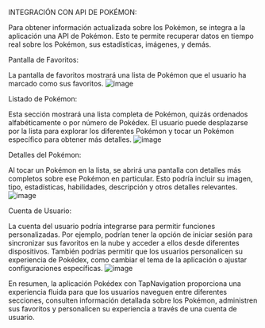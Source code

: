INTEGRACIÓN CON API DE POKÉMON:

Para obtener información actualizada sobre los Pokémon, se integra a la aplicación una API de Pokémon. Esto te permite recuperar datos en tiempo real sobre los Pokémon, sus estadísticas, imágenes, y demás.

Pantalla de Favoritos:

La pantalla de favoritos mostrará una lista de Pokémon que el usuario ha marcado como sus favoritos. 
![image](https://github.com/Ricardo-Batallas/PokedexApp/assets/100252049/1bc798c3-e991-49a3-9938-49919bc98977)

Listado de Pokémon:

Esta sección mostrará una lista completa de Pokémon, quizás ordenados alfabéticamente o por número de Pokédex. El usuario puede desplazarse por la lista para explorar los diferentes Pokémon y tocar un Pokémon específico para obtener más detalles.
![image](https://github.com/Ricardo-Batallas/PokedexApp/assets/100252049/4de91b30-ea8b-4125-8abd-f2addfc39424)

Detalles del Pokémon:

Al tocar un Pokémon en la lista, se abrirá una pantalla con detalles más completos sobre ese Pokémon en particular. Esto podría incluir su imagen, tipo, estadísticas, habilidades, descripción y otros detalles relevantes.
![image](https://github.com/Ricardo-Batallas/PokedexApp/assets/100252049/80c4e64c-eaf6-41dc-a115-1de349c01d55)

Cuenta de Usuario:

La cuenta del usuario podría integrarse para permitir funciones personalizadas. Por ejemplo, podrían tener la opción de iniciar sesión para sincronizar sus favoritos en la nube y acceder a ellos desde diferentes dispositivos. También podrías permitir que los usuarios personalicen su experiencia de Pokédex, como cambiar el tema de la aplicación o ajustar configuraciones específicas.
![image](https://github.com/Ricardo-Batallas/PokedexApp/assets/100252049/01e04768-ef99-4870-aac6-b68ff236f0a1)

En resumen, la aplicación Pokédex con TapNavigation proporciona una experiencia fluida para que los usuarios naveguen entre diferentes secciones, consulten información detallada sobre los Pokémon, administren sus favoritos y personalicen su experiencia a través de una cuenta de usuario. 

